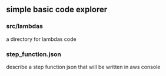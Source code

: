 
## simple basic code explorer

### src/lambdas

a directory for lambdas code

### step_function.json 
describe a step function json that will be written in aws console
